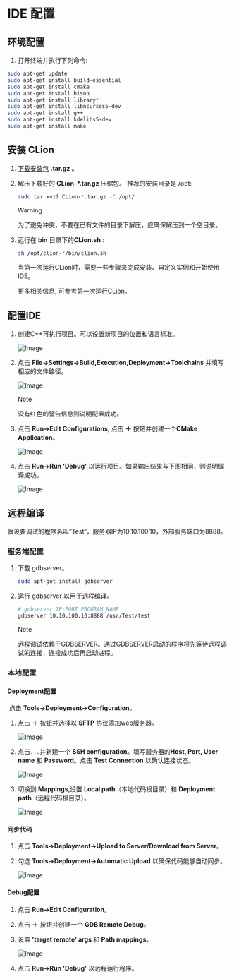 # IDE 配置

## 环境配置

1. 打开终端并执行下列命令:

```bash
sudo apt-get update
sudo apt-get install build-essential
sudo apt-get install cmake
sudo apt-get install bison
sudo apt-get install library*
sudo apt-get install libncurses5-dev
sudo apt-get install g++
sudo apt-get install kdelibs5-dev
sudo apt-get install make
```

## 安装 CLion

1. [下载安装包](https://www.jetbrains.com/clion/download/) **.tar.gz** 。

2. 解压下载好的 **CLion-*.tar.gz** 压缩包。 推荐的安装目录是 /opt: 

   ```bash
   sudo tar xvzf CLion-*.tar.gz -C /opt/
   ```

   > [!Warning]
   >
   > 为了避免冲突，不要在已有文件的目录下解压，应确保解压到一个空目录。

3. 运行在 **bin** 目录下的**CLion.sh** :

   ```bash
   sh /opt/clion-*/bin/clion.sh
   ```

   当第一次运行CLion时，需要一些步骤来完成安装、自定义实例和开始使用IDE。    

   更多相关信息, 可参考[第一次运行CLion](https://www.jetbrains.com/help/clion/run-for-the-first-time.html)。

## 配置IDE

1. 创建C++可执行项目。可以设置新项目的位置和语言标准。

    ![Image](../img/ide_config/new_project.png)

2. 点击 **File->Settings->Build,Execution,Deployment->Toolchains** 并填写相应的文件路径。

   ![Image](../img/ide_config/toolchain.png)

   > [!Note]
   >
   > 没有红色的警告信息则说明配置成功。

3. 点击 **Run->Edit Configurations**, 点击 **＋** 按钮并创建一个**CMake Application**。

    ![Image](../img/ide_config/debug_config.png)

4. 点击 **Run->Run 'Debug'** 以运行项目。如果输出结果与下图相同，则说明编译成功。

    ![Image](../img/ide_config/output.png)


## 远程编译

假设要调试的程序名叫”Test“，服务器IP为10.10.100.10，外部服务端口为8888。

### 服务端配置

1. 下载 gdbserver。

   ```bash
   sudo apt-get install gdbserver
   ```

2. 运行 gdbserver 以用于远程编译。

   ```bash
   # gdbserver IP:PORT PROGRAM_NAME
   gdbserver 10.10.100.10:8888 /usr/Test/test
   ```

   > [!Note]
   >
   > 远程调试依赖于GDBSERVER。通过GDBSERVER启动的程序将先等待远程调试的连接，连接成功后再启动进程。

### 本地配置

#### Deployment配置

​	点击 **Tools->Deployment->Configuration**。

1. 点击 **＋** 按钮并选择以 **SFTP** 协议添加web服务器。

    ![Image](../img/ide_config/deployment.png)

2. 点击`...`并新建一个 **SSH configuration**。填写服务器的**Host, Port, User name** 和 **Password**。点击 **Test Connection** 以确认连接状态。

    ![Image](../img/ide_config/ssh_config.png)

3. 切换到 **Mappings**,设置 **Local path**（本地代码根目录）和 **Deployment path**（远程代码根目录）。

    ![Image](../img/ide_config/mapping.png)


#### 同步代码

1. 点击 **Tools->Deployment->Upload to Server/Download from Server**。

2. 勾选 **Tools->Deployment->Automatic Upload** 以确保代码能够自动同步。

    ![Image](../img/ide_config/auto_upload.png)

#### Debug配置

1. 点击 **Run->Edit Configuration**。

2. 点击 **＋** 按钮并创建一个 **GDB Remote Debug**。

3. 设置 **'target remote' args** 和 **Path mappings**。

    ![Image](../img/ide_config/debug_config_remote.png)

4. 点击 **Run->Run 'Debug'** 以远程运行程序。
